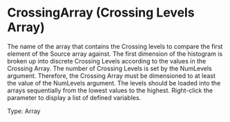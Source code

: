 # CrossingArray (Crossing Levels Array)

The name of the array that contains the Crossing levels to compare the first element of the Source array against. The first dimension of the histogram is broken up into discrete Crossing Levels according to the values in the Crossing Array. The number of Crossing Levels is set by the NumLevels argument. Therefore, the Crossing Array must be dimensioned to at least the value of the NumLevels argument. The levels should be loaded into the arrays sequentially from the lowest values to the highest. Right-click the parameter to display a list of defined variables.

Type: Array
